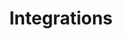 ---
title: 'Integrations'
breadcrumb_title: "Integrations"
layout: 'block'
meta_title: 'Integrations - MultiSafepay Docs'
meta_description: "The MultiSafepay Documentation Center presents all relevant information about our Plugins and API. You can also find support pages for Payment Methods, Tools and General Questions as well as the contact details of our Support and Integration Teams."
logo: '/svgs/Integrations.svg'
short_description: 'View our Plugins, Hosted Plugins, Software Development Kits, Wrappers and Community Plugins.'
weight: 10
---